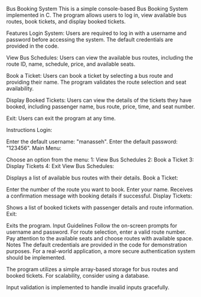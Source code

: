 Bus Booking System
This is a simple console-based Bus Booking System implemented in C. The program allows users to log in, view available bus routes, book tickets, and display booked tickets.

Features
Login System: Users are required to log in with a username and password before accessing the system. The default credentials are provided in the code.

View Bus Schedules: Users can view the available bus routes, including the route ID, name, schedule, price, and available seats.

Book a Ticket: Users can book a ticket by selecting a bus route and providing their name. The program validates the route selection and seat availability.

Display Booked Tickets: Users can view the details of the tickets they have booked, including passenger name, bus route, price, time, and seat number.

Exit: Users can exit the program at any time.

Instructions
Login:

Enter the default username: "manasseh".
Enter the default password: "123456".
Main Menu:

Choose an option from the menu:
1: View Bus Schedules
2: Book a Ticket
3: Display Tickets
4: Exit
View Bus Schedules:

Displays a list of available bus routes with their details.
Book a Ticket:

Enter the number of the route you want to book.
Enter your name.
Receives a confirmation message with booking details if successful.
Display Tickets:

Shows a list of booked tickets with passenger details and route information.
Exit:

Exits the program.
Input Guidelines
Follow the on-screen prompts for username and password.
For route selection, enter a valid route number.
Pay attention to the available seats and choose routes with available space.
Notes
The default credentials are provided in the code for demonstration purposes. For a real-world application, a more secure authentication system should be implemented.

The program utilizes a simple array-based storage for bus routes and booked tickets. For scalability, consider using a database.

Input validation is implemented to handle invalid inputs gracefully.
